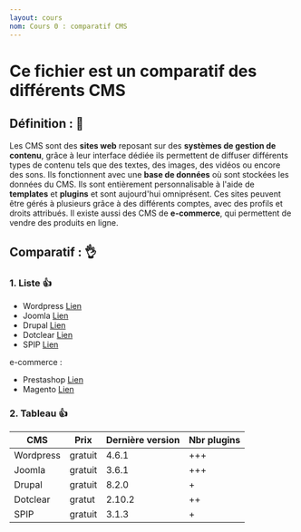 ```yaml
---
layout: cours
nom: Cours 0 : comparatif CMS
---
```


# Ce fichier est un comparatif des différents CMS

## Définition : :speech_balloon:
Les CMS sont des **sites web** reposant sur des **systèmes de gestion de contenu**, grâce à leur interface dédiée ils permettent de diffuser différents types de contenu tels que des textes, des images, des vidéos ou encore des sons. Ils fonctionnent avec une **base de données** où sont stockées les données du CMS. Ils sont entièrement personnalisable à l'aide de **templates** et **plugins** et sont aujourd'hui omniprésent. Ces sites peuvent être gérés à plusieurs grâce à des différents comptes, avec des profils et droits attribués. Il existe aussi des CMS de **e-commerce**, qui permettent de vendre des produits en ligne.

## Comparatif : :ok_hand:
### 1. Liste :+1:
* Wordpress [Lien](https://fr.wordpress.org/txt-download/)
* Joomla [Lien](https://www.joomla.fr)
* Drupal [Lien](http://www.drupal.fr)
* Dotclear [Lien](https://fr.dotclear.org)
* SPIP [Lien](http://www.spip.net/fr_rubrique91.html)

e-commerce :
* Prestashop [Lien](https://www.prestashop.com/fr/telechargement)
* Magento [Lien](https://www.magentocommerce.com/download)

### 2. Tableau :+1:
CMS | Prix | Dernière version | Nbr plugins
------------ | ------------- | -------------- | -------------
Wordpress | gratuit | 4.6.1 | +++
Joomla | gratuit | 3.6.1 | +++
Drupal | gratuit | 8.2.0 | +
Dotclear | gratut | 2.10.2 | ++
SPIP | gratuit | 3.1.3 | +
